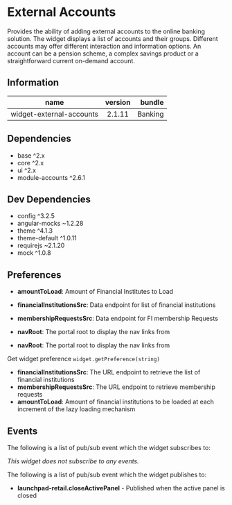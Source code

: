 # External Accounts
Provides the ability of adding external accounts to the online banking solution.
The widget displays a list of accounts and their groups. Different accounts may offer different interaction and information options. An account can be a pension scheme, a complex savings product or a straightforward current on-demand account.

## Information
|  name |  version |  bundle |
|--|:--:|--:|
|  widget-external-accounts |  2.1.11 |  Banking |

## Dependencies

- base ^2.x
- core ^2.x
- ui ^2.x
- module-accounts ^2.6.1

## Dev Dependencies

- config ^3.2.5
- angular-mocks ~1.2.28
- theme ^4.1.3
- theme-default ^1.0.11
- requirejs ~2.1.20
- mock ^1.0.8

## Preferences

- **amountToLoad**: Amount of Financial Institutes to Load
- **financialInstitutionsSrc**: Data endpoint for list of financial institutions
- **membershipRequestsSrc**: Data endpoint for FI membership Requests
- **navRoot**: The portal root to display the nav links from


- **navRoot**: The portal root to display the nav links from

Get widget preference `widget.getPreference(string)`


- **financialInstitutionsSrc**: The URL endpoint to retrieve the list of financial institutions
- **membershipRequestsSrc**: The URL endpoint to retrieve membership requests
- **amountToLoad**: Amount of financial institutions to be loaded at each increment of the lazy loading mechanism

## Events
The following is a list of pub/sub event which the widget subscribes to:

*This widget does not subscribe to any events.*

The following is a list of pub/sub event which the widget publishes to:


- **launchpad-retail.closeActivePanel** - Published when the active panel is closed

